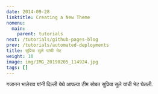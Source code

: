 ```yaml
---
date: 2014-09-28
linktitle: Creating a New Theme
nomenu:
  main:
    parent: tutorials
next: /tutorials/github-pages-blog
prev: /tutorials/automated-deployments
title: सुप्रिया सुले यांची भेट
weight: 10
image: img/IMG_20190205_114924.jpg
tags: []
---
```


गजानन भालेराव यांनी दिल्ली येथे आपल्या टीम सोबत सुप्रिया सुले यांची भेट घेतली. 